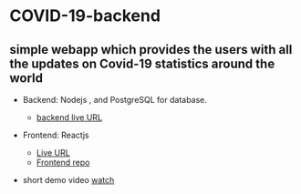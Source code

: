# COVID-19-backend
## simple webapp which provides the users with all the updates on Covid-19 statistics around the world
- Backend:  Nodejs , and PostgreSQL for database.
   - [backend live URL](https://combative-erin-fish.cyclic.app/)
   
- Frontend: Reactjs
   - [Live URL](https://covid-19-frontend-ashen.vercel.app/)
   - [Frontend repo](https://github.com/mohammadsh96/COVID-19-frontend)


 
- short demo video [watch](https://www.youtube.com/watch?v=C2JH_E9D85g)
